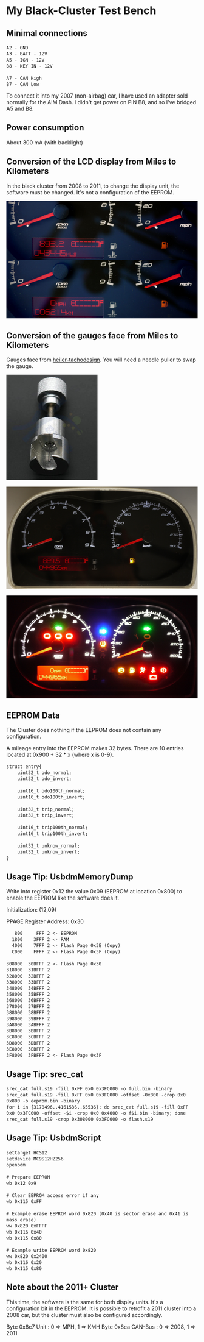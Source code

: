 # My Black-Cluster Test Bench

## Minimal connections

	A2 - GND
	A3 - BATT - 12V
	A5 - IGN - 12V
	B8 - KEY IN - 12V

	A7 - CAN High
	B7 - CAN Low

To connect it into my 2007 (non-airbag) car, I have used an adapter sold normally
for the AIM Dash. I didn't get power on PIN B8, and so I've bridged A5 and B8.

## Power consumption

About 300 mA (with backlight)

## Conversion of the LCD display from Miles to Kilometers

In the black cluster from 2008 to 2011, to change the display unit, the software
must be changed. It's not a configuration of the EEPROM.

![Convertion from MLS to KM](mls2km.jpg)

## Conversion of the gauges face from Miles to Kilometers

Gauges face from [heiler-tachodesign]. You will need a needle puller to swap the gauge.

![Puller](needle_puller.jpg)

![Converted cluster day](conv_day.jpg)

![Converted cluster night](conv_night.jpg)

[heiler-tachodesign]: https://www.heiler-tachodesign.de/

## EEPROM Data

The Cluster does nothing if the EEPROM does not contain any configuration.

A mileage entry into the EEPROM makes 32 bytes.
There are 10 entries located at 0x900 + 32 * x (where x is 0-9).

	struct entry{
		uint32_t odo_normal;
		uint32_t odo_invert;

		uint16_t odo100th_normal;
		uint16_t odo100th_invert;

		uint32_t trip_normal;
		uint32_t trip_invert;

		uint16_t trip100th_normal;
		uint16_t trip100th_invert;

		uint32_t unknow_normal;
		uint32_t unknow_invert;
	}

## Usage Tip: UsbdmMemoryDump

Write into register 0x12 the value 0x09 (EEPROM at location 0x800)
to enable the EEPROM like the software does it.

Initialization: (12,09)

PPAGE Register Address: 0x30

	   800     FFF 2 <- EEPROM
	  1800    3FFF 2 <- RAM
	  4000    7FFF 2 <- Flash Page 0x3E (Copy)
	  C000    FFFF 2 <- Flash Page 0x3F (Copy)

	308000  30BFFF 2 <- Flash Page 0x30
	318000  31BFFF 2
	328000  32BFFF 2
	338000  33BFFF 2
	348000  34BFFF 2
	358000  35BFFF 2
	368000  36BFFF 2
	378000  37BFFF 2
	388000  38BFFF 2
	398000  39BFFF 2
	3A8000  3ABFFF 2
	3B8000  3BBFFF 2
	3C8000  3CBFFF 2
	3D8000  3DBFFF 2
	3E8000  3EBFFF 2
	3F8000  3FBFFF 2 <- Flash Page 0x3F

## Usage Tip: srec_cat

```
srec_cat full.s19 -fill 0xFF 0x0 0x3FC000 -o full.bin -binary
srec_cat full.s19 -fill 0xFF 0x0 0x3FC000 -offset -0x800 -crop 0x0 0x800 -o eeprom.bin -binary
for i in {3178496..4161536..65536}; do srec_cat full.s19 -fill 0xFF 0x0 0x3FC000 -offset -$i -crop 0x0 0x4000 -o f$i.bin -binary; done
srec_cat full.s19 -crop 0x308000 0x3FC000 -o flash.s19
```

## Usage Tip: UsbdmScript

```
settarget HCS12
setdevice MC9S12HZ256
openbdm

# Prepare EEPROM
wb 0x12 0x9

# Clear EEPROM access error if any
wb 0x115 0xFF

# Example erase EEPROM word 0x820 (0x40 is sector erase and 0x41 is mass erase)
ww 0x820 0xFFFF
wb 0x116 0x40
wb 0x115 0x80

# Example write EEPROM word 0x820
ww 0x820 0x2400
wb 0x116 0x20
wb 0x115 0x80
```

## Note about the 2011+ Cluster

This time, the software is the same for both display units. It's a configuration
bit in the EEPROM. It is possible to retrofit a 2011 cluster into a 2008 car,
but the cluster must also be configured accordingly.

Byte 0x8c7 Unit    : 0 => MPH, 1 => KMH
Byte 0x8ca CAN-Bus : 0 => 2008, 1 => 2011

